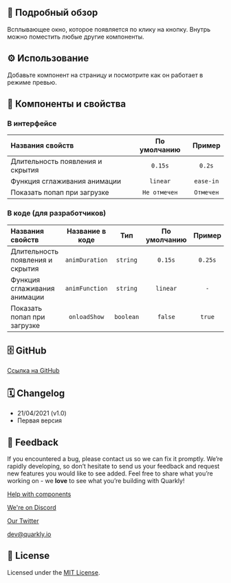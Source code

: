 ## 📖 Подробный обзор

Всплывающее окно, которое появляется по клику на кнопку.
Внутрь можно поместить любые другие компоненты.

## ⚙️ Использование

Добавьте компонент на страницу и посмотрите как он работает в режиме превью.

## 🧩 Компоненты и свойства

### В интерфейсе

| Названия свойств                 | По умолчанию |  Пример   |
| :------------------------------- | :----------: | :-------: |
| Длительность появления и скрытия |   `0.15s`    |  `0.2s`   |
| Функция сглаживания анимации     |   `linear`   | `ease-in` |
| Показать попап при загрузке      | `Не отмечен` | `Отмечен` |

### В коде (для разработчиков)

| Названия свойств                 | Название в коде |    Тип    | По умолчанию | Пример  |
| :------------------------------- | :-------------: | :-------: | :----------: | :-----: |
| Длительность появления и скрытия | `animDuration`  | `string`  |   `0.15s`    | `0.25s` |
| Функция сглаживания анимации     | `animFunction`  | `string`  |   `linear`   |   `-`   |
| Показать попап при загрузке      |  `onloadShow`   | `boolean` |   `false`    | `true`  |

## 🗄 GitHub

[Ссылка на GitHub](https://github.com/quarkly/community-kit/tree/master/src/Popup)

## 🗓 Changelog

-   21/04/2021 (v1.0)
-   Первая версия

## 📮 Feedback

If you encountered a bug, please contact us so we can fix it promptly. We’re rapidly developing, so don’t hesitate to send us your feedback and request new features you would like to see added. Feel free to share what you’re working on - we **love** to see what you’re building with Quarkly!

[Help with components](https://community.quarkly.io/c/requests/11)

[We're on Discord](https://discord.gg/f9KhSMGX)

[Our Twitter](https://twitter.com/quarklyapp)

[dev@quarkly.io](mailto:dev@quarkly.io)

## 📝 License

Licensed under the [MIT License](https://raw.githubusercontent.com/quarkly/community-kit/master/LICENSE).
